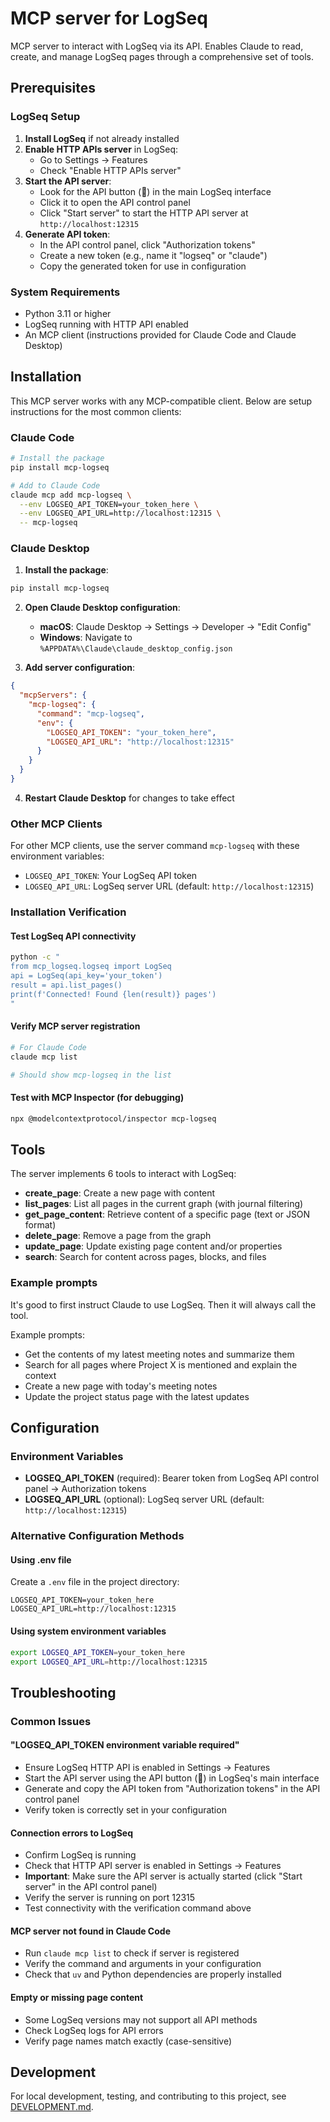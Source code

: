 # MCP server for LogSeq

MCP server to interact with LogSeq via its API. Enables Claude to read, create, and manage LogSeq pages through a comprehensive set of tools.

## Prerequisites

### LogSeq Setup
1. **Install LogSeq** if not already installed
2. **Enable HTTP APIs server** in LogSeq:
   - Go to Settings → Features
   - Check "Enable HTTP APIs server"
3. **Start the API server**:
   - Look for the API button (🔌) in the main LogSeq interface
   - Click it to open the API control panel
   - Click "Start server" to start the HTTP API server at `http://localhost:12315`
4. **Generate API token**:
   - In the API control panel, click "Authorization tokens"
   - Create a new token (e.g., name it "logseq" or "claude")
   - Copy the generated token for use in configuration

### System Requirements
- Python 3.11 or higher
- LogSeq running with HTTP API enabled
- An MCP client (instructions provided for Claude Code and Claude Desktop)

## Installation

This MCP server works with any MCP-compatible client. Below are setup instructions for the most common clients:

### Claude Code

```bash
# Install the package
pip install mcp-logseq

# Add to Claude Code
claude mcp add mcp-logseq \
  --env LOGSEQ_API_TOKEN=your_token_here \
  --env LOGSEQ_API_URL=http://localhost:12315 \
  -- mcp-logseq
```

### Claude Desktop

1. **Install the package**:
```bash
pip install mcp-logseq
```

2. **Open Claude Desktop configuration**:
   - **macOS**: Claude Desktop → Settings → Developer → "Edit Config"
   - **Windows**: Navigate to `%APPDATA%\Claude\claude_desktop_config.json`

3. **Add server configuration**:
```json
{
  "mcpServers": {
    "mcp-logseq": {
      "command": "mcp-logseq",
      "env": {
        "LOGSEQ_API_TOKEN": "your_token_here",
        "LOGSEQ_API_URL": "http://localhost:12315"
      }
    }
  }
}
```

4. **Restart Claude Desktop** for changes to take effect

### Other MCP Clients

For other MCP clients, use the server command `mcp-logseq` with these environment variables:
- `LOGSEQ_API_TOKEN`: Your LogSeq API token
- `LOGSEQ_API_URL`: LogSeq server URL (default: `http://localhost:12315`)

### Installation Verification

#### Test LogSeq API connectivity
```bash
python -c "
from mcp_logseq.logseq import LogSeq
api = LogSeq(api_key='your_token')
result = api.list_pages()
print(f'Connected! Found {len(result)} pages')
"
```

#### Verify MCP server registration
```bash
# For Claude Code
claude mcp list

# Should show mcp-logseq in the list
```

#### Test with MCP Inspector (for debugging)
```bash
npx @modelcontextprotocol/inspector mcp-logseq
```

## Tools

The server implements 6 tools to interact with LogSeq:

- **create_page**: Create a new page with content
- **list_pages**: List all pages in the current graph (with journal filtering)
- **get_page_content**: Retrieve content of a specific page (text or JSON format)
- **delete_page**: Remove a page from the graph
- **update_page**: Update existing page content and/or properties
- **search**: Search for content across pages, blocks, and files

### Example prompts

It's good to first instruct Claude to use LogSeq. Then it will always call the tool.

Example prompts:
- Get the contents of my latest meeting notes and summarize them
- Search for all pages where Project X is mentioned and explain the context
- Create a new page with today's meeting notes
- Update the project status page with the latest updates

## Configuration

### Environment Variables

- **LOGSEQ_API_TOKEN** (required): Bearer token from LogSeq API control panel → Authorization tokens
- **LOGSEQ_API_URL** (optional): LogSeq server URL (default: `http://localhost:12315`)

### Alternative Configuration Methods

#### Using .env file
Create a `.env` file in the project directory:
```
LOGSEQ_API_TOKEN=your_token_here
LOGSEQ_API_URL=http://localhost:12315
```

#### Using system environment variables
```bash
export LOGSEQ_API_TOKEN=your_token_here
export LOGSEQ_API_URL=http://localhost:12315
```

## Troubleshooting

### Common Issues

#### "LOGSEQ_API_TOKEN environment variable required"
- Ensure LogSeq HTTP API is enabled in Settings → Features
- Start the API server using the API button (🔌) in LogSeq's main interface
- Generate and copy the API token from "Authorization tokens" in the API control panel
- Verify token is correctly set in your configuration

#### Connection errors to LogSeq
- Confirm LogSeq is running
- Check that HTTP API server is enabled in Settings → Features
- **Important**: Make sure the API server is actually started (click "Start server" in the API control panel)
- Verify the server is running on port 12315
- Test connectivity with the verification command above

#### MCP server not found in Claude Code
- Run `claude mcp list` to check if server is registered
- Verify the command and arguments in your configuration
- Check that `uv` and Python dependencies are properly installed

#### Empty or missing page content
- Some LogSeq versions may not support all API methods
- Check LogSeq logs for API errors
- Verify page names match exactly (case-sensitive)

## Development

For local development, testing, and contributing to this project, see [DEVELOPMENT.md](DEVELOPMENT.md).
